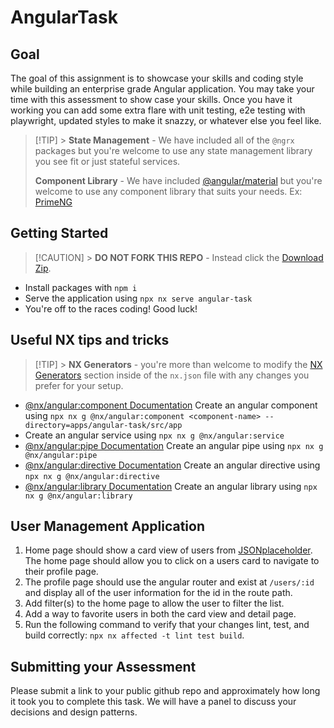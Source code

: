 # AngularTask

## Goal

The goal of this assignment is to showcase your skills and coding style while building an enterprise grade Angular application. You may take your time with this assessment to show case your skills. Once you have it working you can add some extra flare with unit testing, e2e testing with playwright, updated styles to make it snazzy, or whatever else you feel like.

> [!TIP] > **State Management** - We have included all of the `@ngrx` packages but you're welcome to use any state management library you see fit or just stateful services.
>
> **Component Library** - We have included [@angular/material](https://material.angular.io/components/categories) but you're welcome to use any component library that suits your needs. Ex: [PrimeNG](https://primeng.org/installation)

## Getting Started

> [!CAUTION] > **DO NOT FORK THIS REPO** - Instead click the [Download Zip](https://github.com/crexi-dev/angular/archive/refs/heads/main.zip).

-   Install packages with `npm i`
-   Serve the application using `npx nx serve angular-task`
-   You're off to the races coding! Good luck!

## Useful NX tips and tricks

> [!TIP] > **NX Generators** - you're more than welcome to modify the [NX Generators](https://nx.dev/reference/nx-json#generators) section inside of the `nx.json` file with any changes you prefer for your setup.

-   [@nx/angular:component Documentation](https://nx.dev/nx-api/angular/generators/component) Create an angular component using `npx nx g @nx/angular:component <component-name> --directory=apps/angular-task/src/app`
-   Create an angular service using `npx nx g @nx/angular:service`
-   [@nx/angular:pipe Documentation](https://nx.dev/nx-api/angular/generators/pipe) Create an angular pipe using `npx nx g @nx/angular:pipe`
-   [@nx/angular:directive Documentation](https://nx.dev/nx-api/angular/generators/directive) Create an angular directive using `npx nx g @nx/angular:directive`
-   [@nx/angular:library Documentation](https://nx.dev/nx-api/angular/generators/library) Create an angular library using `npx nx g @nx/angular:library`

## User Management Application

1. Home page should show a card view of users from [JSONplaceholder](https://jsonplaceholder.typicode.com/). The home page should allow you to click on a users card to navigate to their profile page.
2. The profile page should use the angular router and exist at `/users/:id` and display all of the user information for the id in the route path.
3. Add filter(s) to the home page to allow the user to filter the list.
4. Add a way to favorite users in both the card view and detail page.
5. Run the following command to verify that your changes lint, test, and build correctly: `npx nx affected -t lint test build`.

## Submitting your Assessment

Please submit a link to your public github repo and approximately how long it took you to complete this task. We will have a panel to discuss your decisions and design patterns.
